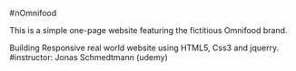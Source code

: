 #הOmnifood

This is a simple one-page website featuring the fictitious Omnifood brand.

Building Responsive real world website using HTML5, Css3 and jquerry. #instructor: Jonas Schmedtmann (udemy)
